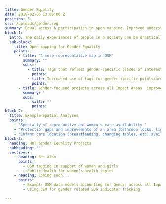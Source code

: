```yaml
---
title: Gender Equality
date: 2018-02-06 13:09:00 Z
position: 5
src: /uploads/gender.svg
summary: Equal access & participation in open mapping. Improved understanding and accounting of gendered experiences & issues in all impact areas.
block-1: 
  intro: The daily experiences of people in a society can be drastically different based on their gender identity and gender expression. It’s also clear that the gender of those contributing to OSM affects the information that specifically affects or are more relevant to one gender. Increasing inclusion in mapping and focusing on gender-sensitive tagging can support more equitable outcomes. 
  sub-block: 
    title: Open mapping for Gender Equality
    points: 
      - title: "A more representative map in OSM"
        summary: ""
        subs: 
          - title: Tags that reflect gender-specific places of interest
            points:
          - title: Increased use of tags for gender-specific points/area (ex. Maternal/child healthcare, safe-spaces, etc.) 
            points:
      - title: Gender-focused projects across all Impact Areas  improve quality of life for all vulnerable populations
        summary: ''
        subs: 
          - title: ""
            points:
block-2: 
  title: Example Spatial Analyses
  points:
    - "Specialty of reproductive and women's care availability "
    - "Protection gaps and improvements of an area (bathroom locks, lighting, etc)"
    - "Infant care location (breastfeeding, changing tables, etc) availability"
block-3:
  heading: HOT Gender Equality Projects
  subheading: ''
  sections: 
    - heading: See also
      points:
        - OSM tagging in support of women and girls
        - Public Health for women’s health topics
    - heading: Coming soon...
      points:
        - Example OSM data models accounting for Gender across all Impact Areas
        - Using OSM for gender related SDG indicator tracking

---
```

